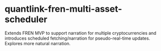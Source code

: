 # quantlink-fren-multi-asset-scheduler
Extends FREN MVP to support narration for multiple cryptocurrencies and introduces scheduled fetching/narration for pseudo-real-time updates. Explores more natural narration.
